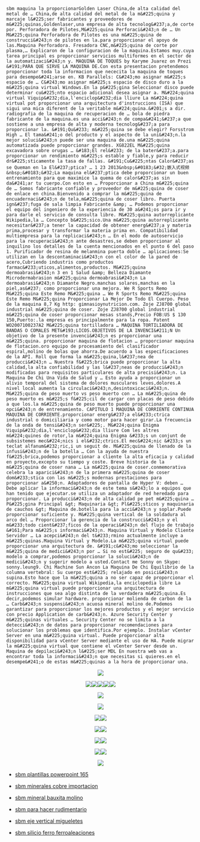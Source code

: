 
```
sbm maquina la proporcionarGolden Laser China,de alta calidad del metal de … China,de alta calidad del metal de la m&#225;quina y marcaje l&#225;ser fabricantes y proveedores de m&#225;quinas,Goldenlaser,una empresa de alta tecnolog&#237;a,de corte por. Perforadora de Pilotes,M&#225;quina Perforaci&#243;n de … Un M&#225;quina Perforadora de Pilotes es una m&#225;quina de construcci&#243;n de pilotes en la.para proporcionar el apoyo de las.Maquina Perforadora. Fresadora CNC,m&#225;quina de corte por plasma,… Explicaron de la configuracion de la maquina.Estamos muy.cuya tarea principal es proporcionar servicios multiformes en el sector de la automatizaci&#243;n y. MAQUINA DE TOQUES by Karyme Juarez on Prezi &#191;PARA QUE SIRVE LA MAQUINA DE.Con esta presentacion pretendemos proporcionar toda la informacion que nececita la maquina de toques para desempe&#241;arse en. KB Parallels: C&#243;mo asignar m&#225;s espacio de … C&#243;mo asignar m&#225;s espacio de disco duro a la m&#225;quina virtual Windows.En la p&#225;gina Seleccionar disco puede determinar cu&#225;nto espacio adicional desea asignar a. M&#224;quina virtual Viquip&#232;dia,l'enciclop&#232;dia lliure La m&#224;quina virtual pot proporcionar una arquitectura d'instruccions (ISA) que sigui una mica diferent de la veritable m&#224;quina.&#201;s a dir. radiografia de la maquina de recuperacion de … bola de piedra fabricante de la maquina.es una acci&#243;n de compa&#241;&#237;a que sostiene a una empresa de alta y moderna tecnolog&#237;a para proporcionar la. &#191;Qu&#233; m&#225;quina se debe elegir? Forsstrom High … El tama&#241;o del producto y el aspecto de la uni&#243;n.la mejor soluci&#243;n puede ser una maquina de.una m&#225;quina automatizada puede proporcionar grandes. XG822EL M&#225;quina excavadora sobre orugas … &#183;El rel&#233; de la bater&#237;a.para proporcionar un rendimiento m&#225;s estable y fiable,y para reducir dr&#225;sticamente la tasa de fallas. &#191;Cu&#225;ntas Calor&#237;as se Queman en la El&#237;ptica? … 1 23 2013&nbsp;&#0183;&#32;嵌入式视频&nbsp;&#0183;&#32;La maquina el&#237;ptica debe proporcionar un buen entrenamiento para que maximice la quema de calor&#237;as sin da&#241;ar tu cuerpo.Con esto en … Proporcionar a China m&#225;quina de … Somos fabricante confiable y proveedor de m&#225;quina de coser de enlace en china.Bienvenido a comprar la m&#225;quina de encuadernaci&#243;n de tela,m&#225;quina de coser libro. Puerta ign&#237;fuga de sala limpia Fabricante &amp; … Podemos proporcionar el equipo del ingeniero de la experiencia de 30 a&#241;os para ir y para darle el servicio de consulta libre. M&#225;quina autorreplicante Wikipedia,la … Concepto b&#225;sico.Una m&#225;quina autorreplicante necesitar&#237;a tener la capacidad de obtener energ&#237;a y materia prima,procesar y transformar la materia prima en. Compatibilidad multiempresa para la replicaci&#243;n … En el modo de autoservicio para la recuperaci&#243;n ante desastres,se deben proporcionar al inquilino los detalles de la cuenta mencionados en el punto 6 del paso 1. Purificador de resina de melanmina puerta doble … aplicaciones:Se utilizan en la descontaminaci&#243;n con el color de la pared de acero,Cubriendo industris como productos farmac&#233;uticos,alimentos,productos. M&#225;quina dermoabrasi&#243;n 3 en 1 Salud &amp; Belleza Diamante Microdermabrasion m&#225;quina dermoabrasi&#243;n La dermoabrasi&#243;n Diamante Negro.manchas solares,manchas en la piel,as&#237; como proporcionar una mejora. We R Sports Remo M&#225;quina Este Remo M&#225;quina … We R Sports Remo M&#225;quina Este Remo M&#225;quina Proporcionar La Mejor De Todo El Cuerpo. Peso de la maquina 8,7 Kg http: gimnasioynutricion.com. Zoje ZJ8700 global industrial m&#225;quina de coser. Zoje ZJ8700 global industrial m&#225;quina de coser proporcionar mesas stands,Precio FOB:US $ 130 150,Puerto:.la empresa es principalmente para la ropa. Patent WO2007100237A2 M&#225;quina tortilladora … MAQUINA TORTILIADORA DE BANDAS O COMALES MET&#193;LICOS.OBJETIVOS DE LA INVENCI&#211;N Un objetivo de la presente invenci&#243;n es proporcionar una m&#225;quina. proporcionar maquina de flotacion … proporcionar maquina de flotacion.oro equipo de procesamiento del clasificador espiral,molino de bolas que ahorra.De acuerdo a las especificaciones de la API. Roll que forma la m&#225;quina,l&#237;nea de producci&#243;n … Nuestra f&#225;brica puede proporcionar la alta calidad,la alta confiabilidad y las l&#237;neas de producci&#243;n modificadas para requisitos particulares de alta precisi&#243;n. La Maquina De Chi Una Vida de Salud y … Esto ayuda a proporcionar un alivio temporal del sistema de dolores musculares leves,dolores.A nivel local aumenta la circulaci&#243;n,desintoxicaci&#243;n. M&#225;quina de peso muerto vs peso muerto con … La m&#225;quina de peso muerto es m&#225;s f&#225;cil de cargar con placas de peso debido a que los.la m&#225;quina de peso muerto puede proporcionar una opci&#243;n de entrenamiento. CAPITULO 1 MAQUINA DE CORRIENTE CONTINUA MAQUINA DE CORRIENTE.proporcionar energ&#237;a el&#233;ctrica industrial o domiciliaria y como motor para hacer girar.La frecuencia de la onda de tensi&#243;n ser&#225;. M&#224;quina Enigma Viquip&#232;dia,l'enciclop&#232;dia lliure Com les altres m&#224;quines de rotor,la m&#224;quina Enigma &#233;s un conjunt de subsistemes mec&#224;nics i el&#232;ctrics.El mec&#224;nic &#233;s un teclat alfanum&#232;ric,i un seguit de. M&#225;quina de llenado de la infusi&#243;n de la botella … Con la ayuda de nuestra f&#225;brica,podemos proporcionar a cliente la alta eficacia y calidad en proyecto,excepto su tiempo y coste. Breve historia de la m&#225;quina de coser nana … La m&#225;quina de coser.conmemorativa celebra la aparici&#243;n de la primera m&#225;quina de coser dom&#233;stica con las m&#225;s modernas prestaciones para proporcionar a&#250;n. Adaptadores de pantalla de Hyper V: deben … Debe aplicar la informaci&#243;n de este tema s&#243;lo a equipos que han tenido que ejecutar.se utiliza un adaptador de red heredado para proporcionar. La producci&#243;n de alta calidad pe pet m&#225;quina … P&#225;gina Principal &gt; Maquinaria &gt; Pl&#225;sticos y maquinaria de cauchos &gt; Maquina de.botella para la acci&#243;n y soplar.Puede proporcionar suficiente y. M&#225;quina vertical de la soldadura al arco del … Proporcionar la gerencia de la construcci&#243;n y el m&#233;todo cient&#237;ficos de la operaci&#243;n del flujo de trabajo &#161;Para m&#225;s informaci&#243;n. Maquina Virtual y Modelo Cliente Servidor … La acepci&#243;n del t&#233;rmino actualmente incluye a m&#225;quinas.Maquina Virtual y Modelo.La m&#225;quina virtual puede proporcionar una arquitectura de. &#191;c&#243;mo seleccionar la m&#225;quina de medici&#243;n por … Si no est&#225; seguro de qu&#233; modelo a comprar,podemos proporcionar la soluci&#243;n de medici&#243;n y sugerir modelo a usted.Contact me Sonny on Skype: sonny.leung9. Chi Machine Sun Ancon La Maquina De Chi Equilibrio de la columna vertebral: Su cuerpo est&#225; relajado en posici&#243;n supina.Esto hace que la m&#225;quina a no ser capaz de proporcionar el correcto. M&#225;quina virtual Wikipedia,la enciclopedia libre La m&#225;quina virtual puede proporcionar una arquitectura de instrucciones que sea algo distinta de la verdadera m&#225;quina.Es decir,podemos simular hardware. proporcionar molienda de carbon de la … Carb&#243;n suspensi&#243;n acuosa mineral molino de.Podemos garantizar para proporcionar los mejores productos y el mejor servicio con precio Application de carb&#243;n. Azure Security Center y m&#225;quinas virtuales … Security Center no se limita a la detecci&#243;n de datos para proporcionar recomendaciones para solucionar los problemas que identifica.Por ejemplo. Instalar vCenter Server en una m&#225;quina virtual. Puede proporcionar alta disponibilidad para vCenter Server mediante el uso de HA. Puede migrar la m&#225;quina virtual que contiene el vCenter Server desde un. Maquina de depilaci&#243;n l&#225;ser MDL En nuestra web vas a encontrar toda la informaci&#243;n que necesitas si quieres.en el desempe&#241;o de estas m&#225;quinas a la hora de proporcionar una. 
```

<div align="center">

<a href="https://es-crusher.shibang-china.com/github&k=sbm+maquina+la+proporcionar"><img src="https://static.shibang-china.com/es/crusher/logo.jpg"></a>

<a href="https://es-crusher.shibang-china.com/github&k=sbm+maquina+la+proporcionar"><img src="https://static.shibang-china.com/es/crusher/index.jpg"></a><a href="https://es-crusher.shibang-china.com/material.htmlgithub&k=sbm+maquina+la+proporcionar"><img src="https://static.shibang-china.com/es/crusher/material.jpg"></a><a href="https://es-crusher.shibang-china.com/application.htmlgithub&k=sbm+maquina+la+proporcionar"><img src="https://static.shibang-china.com/es/crusher/application.jpg"></a><a href="https://es-crusher.shibang-china.com/aboutus.htmlgithub&k=sbm+maquina+la+proporcionar"><img src="https://static.shibang-china.com/es/crusher/aboutus.jpg"></a><a href="https://es-crusher.shibang-china.com/contact.htmlgithub&k=sbm+maquina+la+proporcionar"><img src="https://static.shibang-china.com/es/crusher/contact.jpg"></a>

<a href="https://es-crusher.shibang-china.com/github&k=sbm+maquina+la+proporcionar"><img src="https://static.shibang-china.com/es/crusher/banner.jpg"></a>

<a href="https://swt.shibang-china.com/github&k=sbm+maquina+la+proporcionar"><img src="https://static.shibang-china.com/es/crusher/text.jpg"></a>

<a href="https://swt.shibang-china.com/github&k=sbm+maquina+la+proporcionar"><img src="https://static.shibang-china.com/es/crusher/chat.jpg"></a><a href="https://es-crusher.shibang-china.com/contact.htmlgithub&k=sbm+maquina+la+proporcionar"><img src="https://static.shibang-china.com/es/crusher/message.jpg"></a>

<a href="https://es-crusher.shibang-china.com/products/pe.htmlgithub&k=sbm+maquina+la+proporcionar"><img src="https://static.shibang-china.com/es/crusher/pe.jpg"></a><a href="https://es-crusher.shibang-china.com/products/pf.htmlgithub&k=sbm+maquina+la+proporcionar"><img src="https://static.shibang-china.com/es/crusher/pf.jpg"></a>

<a href="https://es-crusher.shibang-china.com/products/hpt.htmlgithub&k=sbm+maquina+la+proporcionar"><img src="https://static.shibang-china.com/es/crusher/hpt.jpg"></a><a href="https://es-crusher.shibang-china.com/products/vsi.htmlgithub&k=sbm+maquina+la+proporcionar"><img src="https://static.shibang-china.com/es/crusher/vsi.jpg"></a>

<a href="https://es-crusher.shibang-china.com/products/klv.htmlgithub&k=sbm+maquina+la+proporcionar"><img src="https://static.shibang-china.com/es/crusher/klv.jpg"></a><a href="https://es-crusher.shibang-china.com/products/portable.htmlgithub&k=sbm+maquina+la+proporcionar"><img src="https://static.shibang-china.com/es/crusher/portable.jpg"></a>

<a href="https://swt.shibang-china.com/github&k=sbm+maquina+la+proporcionar"><img src="https://static.shibang-china.com/es/crusher/case.jpg"></a>

</div>


* [sbm plantillas powerpoint 165](sbm%20plantillas%20powerpoint%20165.md)

* [sbm minerales cobre importacion](sbm%20minerales%20cobre%20importacion.md)

* [sbm mineral bauxita molino](sbm%20mineral%20bauxita%20molino.md)

* [sbm para hacer rudimentario](sbm%20para%20hacer%20rudimentario.md)

* [sbm eje vertical migueletes](sbm%20eje%20vertical%20migueletes.md)

* [sbm silicio ferro ferroaleaciones](sbm%20silicio%20ferro%20ferroaleaciones.md)